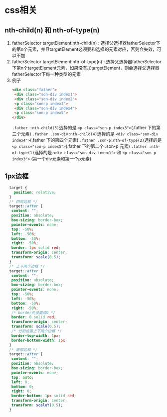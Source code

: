 # css相关

## nth-child(n) 和 nth-of-type(n)

1. fatherSelector targetElement:nth-child(n) : 选择父选择器fatherSelector下的第n个元素，并且targetElement必须要和选择的元素对应，否则会失效，可以不加
2. fatherSelector targetElement:nth-of-type(n) : 选择父选择器fatherSelector下第n个targetElement元素，如果没有加targetElement，则会选择父选择器fatherSelector下每一种类型的元素
3. 例子
   ```html
   <div class="father">
    <div class="son-div index1">
    <div class="son-div index2">
    <p class="son-p index3">
    <div class="son-div index4">
    <p class="son-p index5">
   </div>
   ```
   `.father :nth-child(3)`选择的是 `<p class="son-p index3">`(.father 下的第三个元素)
   `.father .son-div:nth-child(4)`选择的是 `<div class="son-div index4">`(.father 下的第四个元素)
   `.father .son-p:nth-of-type(2)`选择的是 `<p class="son-p index5">`(.father 下的第二个 .son-p 元素)
   `.father :nth-of-type(1)`选择的是 `<div class="son-div index1">` 和 `<p class="son-p index3">` (第一个div元素和第一个p元素)

## 1px边框

```css
  target {
    position: relative;
  }
  /* 四周边框 */
  target::after {
   content: "";
   position: absolute;
   box-sizing: border-box;
   pointer-events: none;
   top: -50%;
   left: -50%;
   bottom: -50%;
   right: -50%;
   border: 1px solid red;
   transform-origin: center;
   transform: scale(0.5);
  }
  /* 上下两个边框 */
  target::after {
   content: "";
   position: absolute;
   box-sizing: border-box;
   pointer-events: none;
   top: -50%;
   left: -50%;
   bottom: -50%;
   right: -50%;
   /* border先设置成0 */
   border: 0 solid red;
   transform-origin: center;
   transform: scale(0.5);
   /* 分别设置上下两个边框 */
   border-top-width: 1px;
   border-bottom-width: 1px;
  }
  /* 底部边框 */
  target::after {
   content: "";
   position: absolute;
   box-sizing: border-box;
   pointer-events: none;
   top: auto;
   left: 0;
   bottom: 0;
   right: 0;
   border-bottom: 1px solid red;
   transform-origin: center;
   transform: scaleY(0.5);
  }
```
